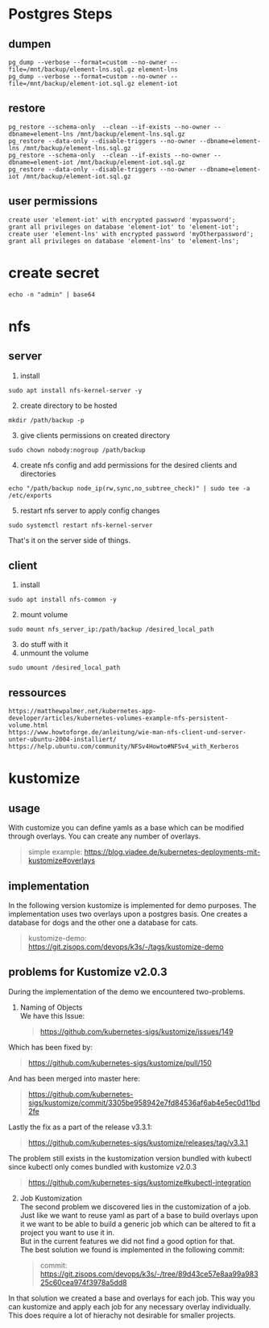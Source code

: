 # Postgres Steps

## dumpen

```
pg_dump --verbose --format=custom --no-owner --file=/mnt/backup/element-lns.sql.gz element-lns
pg_dump --verbose --format=custom --no-owner --file=/mnt/backup/element-iot.sql.gz element-iot
```

## restore

```
pg_restore --schema-only  --clean --if-exists --no-owner --dbname=element-lns /mnt/backup/element-lns.sql.gz
pg_restore --data-only --disable-triggers --no-owner --dbname=element-lns /mnt/backup/element-lns.sql.gz
pg_restore --schema-only  --clean --if-exists --no-owner --dbname=element-iot /mnt/backup/element-iot.sql.gz
pg_restore --data-only --disable-triggers --no-owner --dbname=element-iot /mnt/backup/element-iot.sql.gz
```

## user permissions

```
create user 'element-iot' with encrypted password 'mypassword';
grant all privileges on database 'element-iot' to 'element-iot';
create user 'element-lns' with encrypted password 'myOtherpassword';
grant all privileges on database 'element-lns' to 'element-lns';
```

# create secret

```
echo -n "admin" | base64
```

# nfs

## server

1. install

```
sudo apt install nfs-kernel-server -y
```

2. create directory to be hosted

```
mkdir /path/backup -p
```

3. give clients permissions on created directory

```
sudo chown nobody:nogroup /path/backup
```

4. create nfs config and add permissions for the desired clients and directories

```
echo "/path/backup node_ip(rw,sync,no_subtree_check)" | sudo tee -a /etc/exports
```

5. restart nfs server to apply config changes

```
sudo systemctl restart nfs-kernel-server
```

That's it on the server side of things.

## client

1. install

```
sudo apt install nfs-common -y
```

2. mount volume

```
sudo mount nfs_server_ip:/path/backup /desired_local_path
```

3. do stuff with it
4. unmount the volume

```
sudo umount /desired_local_path
```

## ressources

```
https://matthewpalmer.net/kubernetes-app-developer/articles/kubernetes-volumes-example-nfs-persistent-volume.html
https://www.howtoforge.de/anleitung/wie-man-nfs-client-und-server-unter-ubuntu-2004-installiert/
https://help.ubuntu.com/community/NFSv4Howto#NFSv4_with_Kerberos
```

# kustomize

## usage

With customize you can define yamls as a base which can be modified through overlays.
You can create any number of overlays.

> simple example: https://blog.viadee.de/kubernetes-deployments-mit-kustomize#overlays

## implementation

In the following version kustomize is implemented for demo purposes.
The implementation uses two overlays upon a postgres basis.
One creates a database for dogs and the other one a database for cats.

> kustomize-demo: https://git.zisops.com/devops/k3s/-/tags/kustomize-demo

## problems for Kustomize v2.0.3

During the implementation of the demo we encountered two-problems.

1. Naming of Objects  
   We have this Issue:
    > https://github.com/kubernetes-sigs/kustomize/issues/149

Which has been fixed by:

> https://github.com/kubernetes-sigs/kustomize/pull/150

And has been merged into master here:

> https://github.com/kubernetes-sigs/kustomize/commit/3305be958942e7fd84536af6ab4e5ec0d11bd2fe

Lastly the fix as a part of the release v3.3.1:

> https://github.com/kubernetes-sigs/kustomize/releases/tag/v3.3.1

The problem still exists in the kustomization version bundled with kubectl since kubectl only comes bundled with kustomize v2.0.3

> https://github.com/kubernetes-sigs/kustomize#kubectl-integration

2. Job Kustomization  
   The second problem we discovered lies in the customization of a job.  
   Just like we want to reuse yaml as part of a base to build overlays upon it we want to be able to build a generic job which can be altered to fit a project you want to use it in.  
   But in the current features we did not find a good option for that.  
   The best solution we found is implemented in the following commit:
    > commit: https://git.zisops.com/devops/k3s/-/tree/89d43ce57e8aa99a98325c60cea974f3978a5dd8

In that solution we created a base and overlays for each job. This way you can kustomize and apply each job for any necessary overlay individually.  
This does require a lot of hierachy not desirable for smaller projects.

